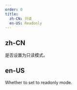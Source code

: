 ```yaml
---
order: 0
title:
  zh-CN: 只读
  en-US: Readonly
---
```


## zh-CN

是否设置为只读模式。

## en-US

Whether to set to readonly mode.
